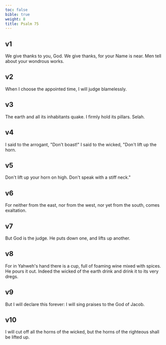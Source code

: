```yaml
---
toc: false
bible: true
weight: 8
title: Psalm 75
---
```




## v1 
We give thanks to you, God. We give thanks, for your Name is near. Men tell about your wondrous works. 

## v2 
When I choose the appointed time, I will judge blamelessly. 

## v3 
The earth and all its inhabitants quake. I firmly hold its pillars. Selah. 

## v4 
I said to the arrogant, "Don't boast!" I said to the wicked, "Don't lift up the horn. 

## v5 
Don't lift up your horn on high. Don't speak with a stiff neck." 

## v6 
For neither from the east, nor from the west, nor yet from the south, comes exaltation. 

## v7 
But God is the judge. He puts down one, and lifts up another. 

## v8 
For in Yahweh's hand there is a cup, full of foaming wine mixed with spices. He pours it out. Indeed the wicked of the earth drink and drink it to its very dregs. 

## v9 
But I will declare this forever: I will sing praises to the God of Jacob. 

## v10 
I will cut off all the horns of the wicked, but the horns of the righteous shall be lifted up.
